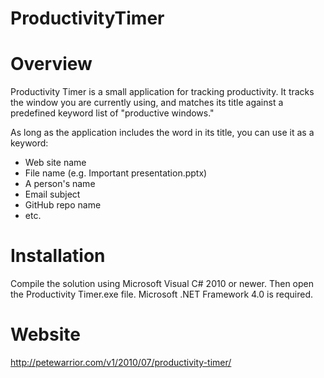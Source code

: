 ProductivityTimer
=================
# Overview

Productivity Timer is a small application for tracking productivity. 
It tracks the window you are currently using, and matches its title against a predefined keyword list of "productive windows."

As long as the application includes the word in its title, you can use it as a keyword:
* Web site name
* File name (e.g. Important presentation.pptx)
* A person's name
* Email subject
* GitHub repo name
* etc.

# Installation

Compile the solution using Microsoft Visual C# 2010 or newer. Then open the Productivity Timer.exe file. Microsoft .NET Framework 4.0 is required.

# Website
http://petewarrior.com/v1/2010/07/productivity-timer/
